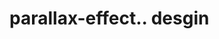# parallax-effect.. desgin                                                                                                                                                                                                                                                                                                                                                                                                                                                                                                                                                                                                                                            
